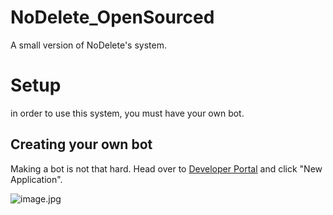 # NoDelete_OpenSourced
A small version of NoDelete's system.

# Setup
in order to use this system, you must have your own bot.

## Creating your own bot

Making a bot is not that hard. Head over to [Developer Portal](https://discord.com/developers/applications/) and click "New Application".

![image.jpg](https://ironworks.neocities.org/assets/STEP1_1.PNG)
